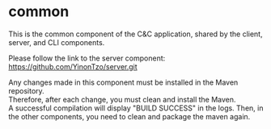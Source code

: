 # common

This is the common component of the C&C application, shared by the client, server, and CLI components.

Please follow the link to the server component:
<a href="https://github.com/YinonTzo/server.git"> https://github.com/YinonTzo/server.git </a>

Any changes made in this component must be installed in the Maven repository. <br>
Therefore, after each change, you must clean and install the Maven. <br>
A successful compilation will display "BUILD SUCCESS" in the logs.
Then, in the other components, you need to clean and package the maven again.